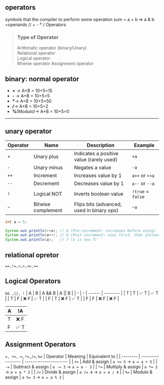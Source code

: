 ## operators
symbols that the compiler to perform some operation
sum = a + b => a & b =operands // + - * / Operators

> ### Type of Operator
>Arithmatic operator (binary/Unary)\
>Relational operator\
>Logical operator\
>Bitwise operator
>Assignment operator

 
## binary: normal operator 
+ __+__ -> A+B = 10+5=15
+ **-** -> A+B = 10+5=5
+ __*__-> A+B = 10+5=50
+ __/__-> A+B = 10+5=2
+ __%__(Modulo)-> A+B = 10+5=0
---

## unary operator
| Operator | Name               | Description                               | Example           |
| -------- | ------------------ | ----------------------------------------- | ----------------- |
| `+`      | Unary plus         | Indicates a positive value (rarely used)  | `+a`              |
| `-`      | Unary minus        | Negates a value                           | `-a`              |
| `++`     | Increment          | Increases value by 1                      | `a++` or `++a`    |
| `--`     | Decrement          | Decreases value by 1                      | `a--` or `--a`    |
| `!`      | Logical NOT        | Inverts boolean value                     | `!true` = `false` |
| `~`      | Bitwise complement | Flips bits (advanced, used in binary ops) | `~a`              |

```java
int a = 5;

System.out.println(++a); // 6 (Pre-increment: increases before using)
System.out.println(a++); // 6 (Post-increment: uses first, then increases)
System.out.println(a);   // 7 (a is now 7)```
```

## relational opretor
`==,!=,<,>,<=,>=`

## Logical Operators
`&& ,||, !`
| A | B | A && B | A \|\| B |
| - | - | ------ | -------- |
| T | T | ✅ T    | ✅ T      |
| T | F | ❌ F    | ✅ T      |
| F | T | ❌ F    | ✅ T      |
| F | F | ❌ F    | ❌ F      |


| A | !A  |
| - | --- |
| T | ❌ F |
| F | ✅ T |


## Assignment Operators
`=, +=,-=,*=,/=,%=`
| Operator | Meaning           | Equivalent to          |
| -------- | ----------------- | ---------------------- |
| `+=`     | Add & assign      | `a += 5` → `a = a + 5` |
| `-=`     | Subtract & assign | `a -= 3` → `a = a - 3` |
| `*=`     | Multiply & assign | `a *= 2` → `a = a * 2` |
| `/=`     | Divide & assign   | `a /= 4` → `a = a / 4` |
| `%=`     | Modulo & assign   | `a %= 3` → `a = a % 3` |
